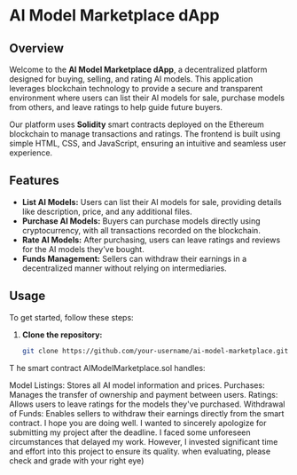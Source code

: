 # AI Model Marketplace dApp

## Overview
Welcome to the **AI Model Marketplace dApp**, a decentralized platform designed for buying, selling, and rating AI models. This application leverages blockchain technology to provide a secure and transparent environment where users can list their AI models for sale, purchase models from others, and leave ratings to help guide future buyers.

Our platform uses **Solidity** smart contracts deployed on the Ethereum blockchain to manage transactions and ratings. The frontend is built using simple HTML, CSS, and JavaScript, ensuring an intuitive and seamless user experience.

## Features
- **List AI Models:** Users can list their AI models for sale, providing details like description, price, and any additional files.
- **Purchase AI Models:** Buyers can purchase models directly using cryptocurrency, with all transactions recorded on the blockchain.
- **Rate AI Models:** After purchasing, users can leave ratings and reviews for the AI models they’ve bought.
- **Funds Management:** Sellers can withdraw their earnings in a decentralized manner without relying on intermediaries.

## Usage
To get started, follow these steps:

1. **Clone the repository:**
   ```bash
   git clone https://github.com/your-username/ai-model-marketplace.git
T
he smart contract AIModelMarketplace.sol handles:

Model Listings: Stores all AI model information and prices.
Purchases: Manages the transfer of ownership and payment between users.
Ratings: Allows users to leave ratings for the models they've purchased.
Withdrawal of Funds: Enables sellers to withdraw their earnings directly from the smart contract.
I hope you are doing well. I wanted to sincerely apologize for submitting my project after the deadline. 
I faced some unforeseen circumstances that delayed my work. However, I invested significant time and effort into this project to ensure its quality.
when evaluating, please check and grade with your right eye)

